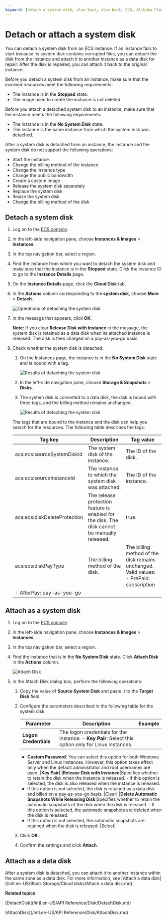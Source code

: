 ```yaml
---
keyword: [detach a system disk, slow boot, slow boot, ECS, Alibaba Cloud]
---
```


# Detach or attach a system disk

You can detach a system disk from an ECS instance. If an instance fails to start because its system disk contains corrupted files, you can detach the disk from the instance and attach it to another instance as a data disk for repair. After the disk is repaired, you can attach it back to the original instance.

Before you detach a system disk from an instance, make sure that the involved resources meet the following requirements:

-   The instance is in the **Stopped** state.
-   The image used to create the instance is not deleted.

Before you attach a detached system disk to an instance, make sure that the instance meets the following requirements:

-   The instance is in the **No System Disk** state.
-   The instance is the same instance from which the system disk was detached.

After a system disk is detached from an instance, the instance and the system disk do not support the following operations:

-   Start the instance
-   Change the billing method of the instance
-   Change the instance type
-   Change the public bandwidth
-   Create a custom image
-   Release the system disk separately
-   Replace the system disk
-   Resize the system disk
-   Change the billing method of the disk

## Detach a system disk

1.  Log on to the [ECS console](https://ecs.console.aliyun.com).

2.  In the left-side navigation pane, choose **Instances & Images** \> **Instances**.

3.  In the top navigation bar, select a region.

4.  Find the instance from which you want to detach the system disk and make sure that the instance is in the **Stopped** state. Click the instance ID to go to the **Instance Details** page.

5.  On the **Instance Details** page, click the **Cloud Disk** tab.

6.  In the **Actions** column corresponding to the **system disk**, choose **More** \> **Detach**.

    ![Operations of detaching the system disk](https://static-aliyun-doc.oss-accelerate.aliyuncs.com/assets/img/en-US/0366076061/p72653.png)

7.  In the message that appears, click **OK**.

    **Note:** If you clear **Release Disk with Instance** in the message, the system disk is retained as a data disk when its attached instance is released. The disk is then charged on a pay-as-you-go basis.

8.  Check whether the system disk is detached.

    1.  On the Instances page, the instance is in the **No System Disk** state and is bound with a tag.

        ![Results of detaching the system disk](https://static-aliyun-doc.oss-accelerate.aliyuncs.com/assets/img/en-US/1785947061/p72656.png)

    2.  In the left-side navigation pane, choose **Storage & Snapshots** \> **Disks**.

    3.  The system disk is converted to a data disk, the disk is bound with three tags, and the billing method remains unchanged.

        ![Results of detaching the system disk](https://static-aliyun-doc.oss-accelerate.aliyuncs.com/assets/img/en-US/1785947061/p72662.png)

    The tags that are bound to the instance and the disk can help you search for the resources. The following table describes the tags.

    |Tag key|Description|Tag value|
    |-------|-----------|---------|
    |acs:ecs:sourceSystemDiskId|The system disk of the instance.|The ID of the disk.|
    |acs:ecs:sourceInstanceId|The instance to which the system disk was attached.|The ID of the instance.|
    |acs:ecs:diskDeleteProtection|The release protection feature is enabled for the disk. The disk cannot be manually released.|true.|
    |acs:ecs:diskPayType|The billing method of the disk.|The billing method of the disk remains unchanged. Valid values:     -   PrePaid: subscription
    -   AfterPay: pay-as-you-go |


## Attach as a system disk

1.  Log on to the [ECS console](https://ecs.console.aliyun.com).

2.  In the left-side navigation pane, choose **Instances & Images** \> **Instances**.

3.  In the top navigation bar, select a region.

4.  Find the instance that is in the **No System Disk** state. Click **Attach Disk** in the **Actions** column.

    ![Attach Disk](https://static-aliyun-doc.oss-accelerate.aliyuncs.com/assets/img/en-US/1785947061/p72684.png)

5.  In the Attach Disk dialog box, perform the following operations:

    1.  Copy the value of **Source System Disk** and paste it to the **Target Disk** field.

    2.  Configure the parameters described in the following table for the system disk.

        |Parameter|Description|Example|
        |---------|-----------|-------|
        |**Logon Credentials**|The logon credentials for the instance.         -   **Key Pair**: Select this option only for Linux instances.
        -   **Custom Password**: You can select this option for both Windows Server and Linux instances. However, this option takes effect only when the default administrator and root usernames are used.
|**Key Pair**|
        |**Release Disk with Instance**|Specifies whether to retain the disk when the instance is released.         -   If this option is selected, the disk is also released when the instance is released.
        -   If this option is not selected, the disk is retained as a data disk and billed on a pay-as-you-go basis.
|Clear|
        |**Delete Automatic Snapshots While Releasing Disk**|Specifies whether to retain the automatic snapshots of the disk when the disk is released.         -   If this option is selected, the automatic snapshots are deleted when the disk is released.
        -   If this option is not selected, the automatic snapshots are retained when the disk is released.
|Select|

    3.  Click **OK**.

    4.  Confirm the settings and click **Attach**.


## Attach as a data disk

After a system disk is detached, you can attach it to another instance within the same zone as a data disk. For more information, see [Attach a data disk](/intl.en-US/Block Storage/Cloud disks/Attach a data disk.md).

**Related topics**  


[DetachDisk](/intl.en-US/API Reference/Disk/DetachDisk.md)

[AttachDisk](/intl.en-US/API Reference/Disk/AttachDisk.md)

